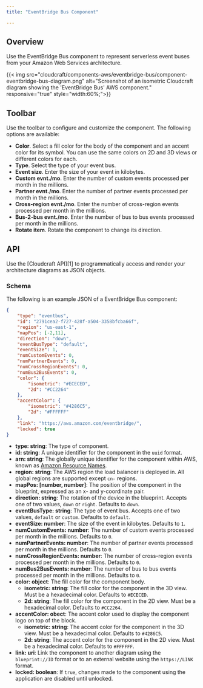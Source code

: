 ```yaml
---
title: "EventBridge Bus Component"

---
```


## Overview

Use the EventBridge Bus component to represent serverless event buses from your Amazon Web Services architecture.

{{< img src="cloudcraft/components-aws/eventbridge-bus/component-eventbridge-bus-diagram.png" alt="Screenshot of an isometric Cloudcraft diagram showing the 'EventBridge Bus' AWS component." responsive="true" style="width:60%;">}}

## Toolbar

Use the toolbar to configure and customize the component. The following options are available:

- **Color**. Select a fill color for the body of the component and an accent color for its symbol. You can use the same colors on 2D and 3D views or different colors for each.
- **Type**. Select the type of your event bus.
- **Event size**. Enter the size of your event in kilobytes.
- **Custom evnt./mo**. Enter the number of custom events processed per month in the millions.
- **Partner evnt./mo**. Enter the number of partner events processed per month in the millions.
- **Cross-region evnt./mo**. Enter the number of cross-region events processed per month in the millions.
- **Bus-2-bus evnt./mo**. Enter the number of bus to bus events processed per month in the millions.
- **Rotate item**. Rotate the component to change its direction.

## API

Use the [Cloudcraft API][1] to programmatically access and render your architecture diagrams as JSON objects.

### Schema

The following is an example JSON of a EventBridge Bus component:

```json
{
    "type": "eventbus",
    "id": "2791cea2-f727-428f-a504-3358bfcba66f",
    "region": "us-east-1",
    "mapPos": [-2,11],
    "direction": "down",
    "eventBusType": "default",
    "eventSize": 1,
    "numCustomEvents": 0,
    "numPartnerEvents": 0,
    "numCrossRegionEvents": 0,
    "numBus2BusEvents": 0,
    "color": {
        "isometric": "#ECECED",
        "2d": "#CC2264"
    },
    "accentColor": {
        "isometric": "#4286C5",
        "2d": "#FFFFFF"
    },
    "link": "https://aws.amazon.com/eventbridge/",
    "locked": true
}
```

- **type: string**: The type of component.
- **id: string**: A unique identifier for the component in the `uuid` format.
- **arn: string**: The globally unique identifier for the component within AWS, known as [Amazon Resource Names](https://docs.aws.amazon.com/general/latest/gr/aws-arns-and-namespaces.html).
- **region: string**: The AWS region the load balancer is deployed in. All global regions are supported except `cn-` regions.
- **mapPos: [number, number]**: The position of the component in the blueprint, expressed as an x- and y-coordinate pair.
- **direction: string**: The rotation of the device in the blueprint. Accepts one of two values, `down` or `right`. Defaults to `down`.
- **eventBusType: string**: The type of event bus. Accepts one of two values, `default` or `custom`. Defaults to `default`.
- **eventSize: number**: The size of the event in kilobytes. Defaults to `1`.
- **numCustomEvents: number**: The number of custom events processed per month in the millions. Defaults to `0`.
- **numPartnerEvents: number**: The number of partner events processed per month in the millions. Defaults to `0`.
- **numCrossRegionEvents: number**: The number of cross-region events processed per month in the millions. Defaults to `0`.
- **numBus2BusEvents: number**: The number of bus to bus events processed per month in the millions. Defaults to `0`.
- **color: object**: The fill color for the component body.
  - **isometric: string**: The fill color for the component in the 3D view. Must be a hexadecimal color. Defaults to `#ECECED`.
  - **2d: string**: The fill color for the component in the 2D view. Must be a hexadecimal color. Defaults to `#CC2264`.
- **accentColor: obect**: The accent color used to display the component logo on top of the block.
  - **isometric: string**: The accent color for the component in the 3D view. Must be a hexadecimal color. Defaults to `#4286C5`.
  - **2d: string**: The accent color for the component in the 2D view. Must be a hexadecimal color. Defaults to `#FFFFFF`.
- **link: uri**: Link the component to another diagram using the `blueprint://ID` format or to an external website using the `https://LINK` format.
- **locked: boolean**: If `true`, changes made to the component using the application are disabled until unlocked.
